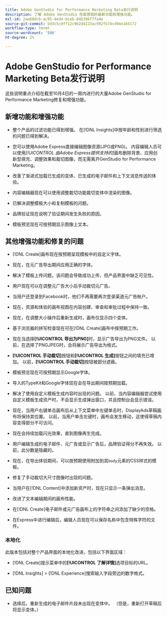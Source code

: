 ```yaml
---
title: Adobe GenStudio for Performance Marketing Beta发行说明
description: 了解 Adobe GenStudio 性能营销的最新功能和增强功能。
exl-id: 2ae60dcb-ac95-4ed4-bceb-84b396f7fa4e
source-git-commit: bd3c5c9ff12c962d4123ac992fb74cd94e184172
workflow-type: tm+mt
source-wordcount: '586'
ht-degree: 2%

---
```


# Adobe GenStudio for Performance Marketing Beta发行说明

这些说明重点介绍在截至10月4日的一周内进行的大量Adobe GenStudio for Performance Marketing修复和增强功能。

## 新增功能和增强功能

* 整个产品的过滤功能已得到增强。 在[!DNL Insights]中按年龄和性别进行筛选的问题已得到解决。 <!-- GS-1198 -->

* 您可以使用Adobe Express直接编辑图像资源(JPG或PNG)。 内容编辑人员可以使用&#x200B;_[!UICONTROL 由Adobe Express提供支持的]_&#x200B;画布删除背景、应用创新型填充、调整效果和裁切图像，而无需离开GenStudio for Performance Marketing。<!-- GS-4615 -->

* 改善了渐进式加载已生成的变体、已生成的电子邮件和上下文消息传送的体验。<!-- GS-4651 3062-->

* 内容编辑器现在可以使用调整裁切功能裁切变体中渲染的图像。<!-- GS-2342 -->

* 已解决调整模板大小和复制模板的问题。<!-- GS-4895 -->

* 品牌验证现在说明了验证期间发生失败的原因。

* 模板预览现在可按预期显示图像上文本。<!-- GS-5917 -->

## 其他增强功能和修复的问题

* [!DNL Create]画布现在按预期呈现模板中的自定义字体。<!-- GS-3415 -->

* 现在，在元广告导出期间应用正确的字体。<!-- GS-5875 -->

* 解决了模板上传问题，该问题会导致成功上传，但产品界面中缺乏可见性。<!-- GS-4815 5650-->

* 用户现在可以在调整元广告大小后手动裁切元广告。<!-- GS-5871 -->

* 当用户还登录到Facebook时，他们不再需要再次登录渠道元广告帐户。<!-- GS-3009 -->

* 现在，资源和体验的画布视图在内容创建、审查和审批过程中保持一致。<!-- GS-5877 -->

* 现在，在调整大小操作后重新生成时，画布仅显示四个变体。<!-- GS-5869 -->

* 基于浏览器的拼写检查现在可在[!DNL Create]画布中按预期工作。<!-- GS-5760 -->

* 现在当选择&#x200B;**[!UICONTROL 导出为PNG]**&#x200B;时，显示广告导出为PNG文件。 以前，在选择了PNGJPEG时，会将展示广告导出为格式。<!-- GS-5545 -->

* **[!UICONTROL 手动裁切]**&#x200B;按钮和&#x200B;**[!UICONTROL 生成]**&#x200B;按钮之间的填充已增加。 以前，**[!UICONTROL 手动裁切]**&#x200B;按钮被部分遮蔽。<!-- GS-6084 -->

* 模板预览现在可按预期显示Google字体。<!-- GS-5946 -->

* 导入的TypeKit和Google字体现在会在导出期间按预期加载。<!-- GS-5948 -->

* 解决了使用自定义模板生成内容时出现的问题。 以前，当内容编辑器尝试使用自定义模板生成资产时，不会显示生成弹出窗口，并且控制台会显示错误。<!-- GS-5262 -->

* 现在，当用户右键单击画布后从上下文菜单中左键单击时，DisplayAds草稿画布将保持其位置。 以前，当用户单击左键时，画布会发生移动，这使得草稿内容变得部分不可访问。 <!-- GS-5687 -->

* 现在会持续加载闪光效果，直到图像再生完成。 <!-- GS-5811 -->

* 用户编辑生成的电子邮件、元广告或显示广告后，品牌验证得分不再失效。 以前，此分数是隐藏的。<!-- GS-5379 -->

* 现在，在导出体验期间，可以按预期使用附加到其`body`元素的CSS样式的模板。<!-- GS-5947 -->

* 修复了手动裁切大尺寸图像时出现的问题。<!-- GS-6039 -->

* 当用户在[!DNL Content]中添加新资产时，现在只显示一条弹出消息。<!-- GS-5020 -->

* 改进了文本编辑期间的画布性能。 <!-- GS-5118 -->

* 在[!DNL Create]电子邮件或元广告画布上的字符串之间添加了缺少的空格。<!-- GS-5019 -->

* 在Express中进行编辑后，编辑人员现在可以保存名称中包含特殊字符的文件。<!-- GS-6131 -->

### 本地化

此版本包括对整个产品界面的本地化改进，包括以下界面区域：

* [!DNL Create]提示菜单中的&#x200B;**[!UICONTROL 了解详情]**&#x200B;选项目标的URL。<!-- GS-5029 -->

* [!DNL Insights] > [!DNL Experience]搜索输入字段旁边的数字格式。<!-- GS-4494 -->

## 已知问题

* 选择后，重新生成的电子邮件片段未出现在变体中。 （但是，重新打开草稿后将显示变体。） <!-- GS-5913 -->